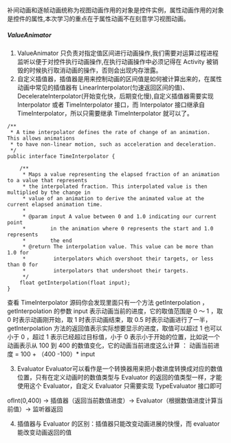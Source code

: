 补间动画和逐帧动画统称为视图动画作用的对象是控件实例，属性动画作用的对象是控件的属性,本次学习的重点在于属性动画不在刻意学习视图动画。

##### ValueAnimator

1. ValueAnimator 只负责对指定值区间进行动画操作,我们需要对运算过程进程监听以便于对控件执行动画操作,在执行动画操作中必须记得在 Activity 被销毁的时候执行取消动画的操作，否则会出现内存泄露。
2. 自定义插值器，插值器是用来控制动画的区间值是如何被计算出来的，在属性动画中常见的插值器有 LinearInterpolator(匀速返回区间的值)、DecelerateInterpolator(开始变化快，后期变化慢),自定义插值器需要实现 Interpolator 或者
 TimeInterpolator 接口，而 Interpolator 接口继承自 TimeInterpolator，所以只需要继承 TimeInterpolator 就可以了。
 ```
 /**
  * A time interpolator defines the rate of change of an animation. This allows animations
  * to have non-linear motion, such as acceleration and deceleration.
  */
 public interface TimeInterpolator {

     /**
      * Maps a value representing the elapsed fraction of an animation to a value that represents
      * the interpolated fraction. This interpolated value is then multiplied by the change in
      * value of an animation to derive the animated value at the current elapsed animation time.
      *
      * @param input A value between 0 and 1.0 indicating our current point
      *        in the animation where 0 represents the start and 1.0 represents
      *        the end
      * @return The interpolation value. This value can be more than 1.0 for
      *         interpolators which overshoot their targets, or less than 0 for
      *         interpolators that undershoot their targets.
      */
     float getInterpolation(float input);
 }

 ```

 查看 TimeInterpolator 源码你会发现里面只有一个方法 getInterpolation ，getInterpolation 的参数 input 表示动画当前的进度，它的取值范围是 0 ～ 1 ，取 0 时表示动画刚开始，取 1 时表示动画结束，取 0.5 时表示动画进行了一半，
 getInterpolation 方法的返回值表示实际想要显示的进度，取值可以超过 1 也可以小于 0 ，超过 1 表示已经超过目标值，小于 0 表示小于开始的位置，比如说一个动画表示从 100 到 400 的数值变化，它的动画当前进度这么计算 ： 动画当前进度 = 100 + （400 -100）* input

 3. Evaluator Evaluator可以看作是一个转换器用来把小数进度转换成对应的数值位置，只有在定义动画时的数值类型与 Evaluator 的返回的值类型一样，才能使用这个 Evaluator，自定义 Evaluator 只需要实现 TypeEvaluator 接口即可

 ofInt(0,400) -> 插值器（返回当前数值进度）-> Evaluator（根据数值进度计算当前值）-> 监听器返回

 4. 插值器与 Evaluator 的区别：插值器只能改变动画进展的快慢，而 evaluator 能改变动画返回的值